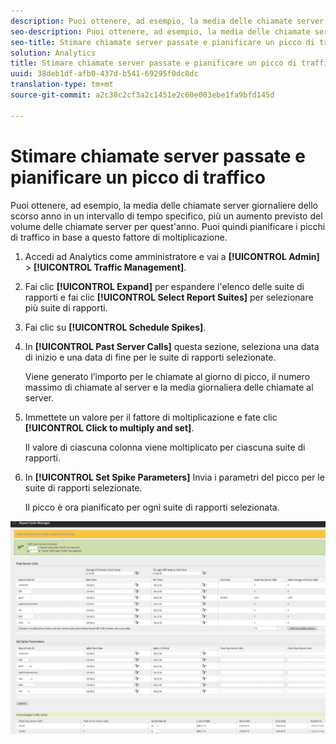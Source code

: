 ```yaml
---
description: Puoi ottenere, ad esempio, la media delle chiamate server giornaliere dello scorso anno in un intervallo di tempo specifico, più un aumento previsto del volume delle chiamate server per quest'anno. Puoi quindi pianificare i picchi di traffico in base a questo fattore di moltiplicazione.
seo-description: Puoi ottenere, ad esempio, la media delle chiamate server giornaliere dello scorso anno in un intervallo di tempo specifico, più un aumento previsto del volume delle chiamate server per quest'anno. Puoi quindi pianificare i picchi di traffico in base a questo fattore di moltiplicazione.
seo-title: Stimare chiamate server passate e pianificare un picco di traffico
solution: Analytics
title: Stimare chiamate server passate e pianificare un picco di traffico
uuid: 38deb1df-afb0-437d-b541-69295f0dc8dc
translation-type: tm+mt
source-git-commit: a2c38c2cf3a2c1451e2c60e003ebe1fa9bfd145d

---
```



# Stimare chiamate server passate e pianificare un picco di traffico

Puoi ottenere, ad esempio, la media delle chiamate server giornaliere dello scorso anno in un intervallo di tempo specifico, più un aumento previsto del volume delle chiamate server per quest'anno. Puoi quindi pianificare i picchi di traffico in base a questo fattore di moltiplicazione.

1. Accedi ad Analytics come amministratore e vai a **[!UICONTROL Admin]** &gt; **[!UICONTROL Traffic Management]**.

1. Fai clic **[!UICONTROL Expand]** per espandere l'elenco delle suite di rapporti e fai clic **[!UICONTROL Select Report Suites]** per selezionare più suite di rapporti.

1. Fai clic su **[!UICONTROL Schedule Spikes]**.
1. In **[!UICONTROL Past Server Calls]** questa sezione, seleziona una data di inizio e una data di fine per le suite di rapporti selezionate.

   Viene generato l’importo per le chiamate al giorno di picco, il numero massimo di chiamate al server e la media giornaliera delle chiamate al server.

1. Immettete un valore per il fattore di moltiplicazione e fate clic **[!UICONTROL Click to multiply and set]**.

   Il valore di ciascuna colonna viene moltiplicato per ciascuna suite di rapporti.

1. In **[!UICONTROL Set Spike Parameters]** Invia i parametri del picco per le suite di rapporti selezionate.

   Il picco è ora pianificato per ogni suite di rapporti selezionata.

![](assets/past_server_calls.png)

